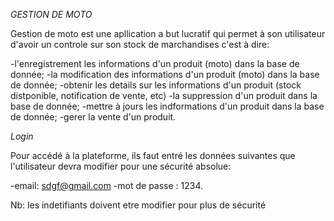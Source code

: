 *GESTION DE MOTO*

Gestion de moto est une apllication a but lucratif qui permet à son utilisateur d'avoir un controle sur son stock de marchandises c'est à dire:

-l'enregistrement les informations d'un produit (moto) dans la base de donnée;
-la modification des informations d'un produit (moto) dans la base de donnée;
-obtenir les details sur les informations d'un produit (stock distponible, notification de vente, etc)
-la suppression d'un produit dans la base de donnée;
-mettre à jours les indformations d'un produit dans la base de donnée;
-gerer la vente d'un produit.

*Login*

Pour accédé à la plateforme, ils faut entré les données suivantes que l'utilisateur devra modifier pour une sécurité absolue:

-email: sdgf@gmail.com
-mot de passe : 1234.

Nb: les indetifiants doivent etre modifier pour plus de sécurité
